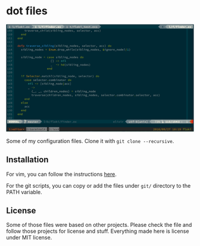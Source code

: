 # dot files

![Vim and Tmux](./sample.png)

Some of my configuration files.
Clone it with `git clone --recursive`.

## Installation

For vim, you can follow the instructions [here](https://github.com/philss/venci#how-to-install).

For the git scripts, you can copy or add the files under `git/` directory to the PATH variable.

## License

Some of those files were based on other projects.
Please check the file and follow those projects for license and stuff.
Everything made here is license under MIT license.
